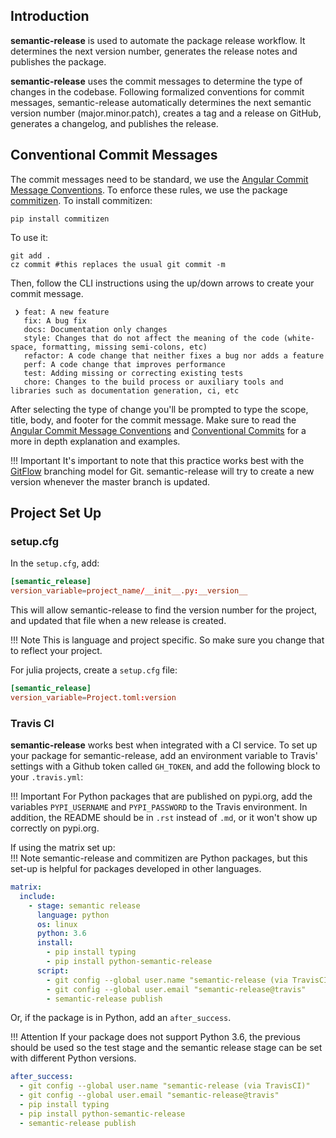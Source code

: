 ## Introduction

**semantic-release** is used to automate the package release workflow. It determines the next version number, generates the release notes and publishes the package.

**semantic-release** uses the commit messages to determine the type of changes in the codebase. Following formalized conventions for commit messages, semantic-release automatically determines the next semantic version number (major.minor.patch), creates a tag and a release on GitHub, generates a changelog, and publishes the release.

## Conventional Commit Messages
The commit messages need to be standard, we use the [Angular Commit Message Conventions][acmc]. To enforce these rules, we use the package [commitizen][cmtz].
To install commitizen:
```shell
pip install commitizen
```
To use it:
```shell
git add .
cz commit #this replaces the usual git commit -m
```
Then, follow the CLI instructions using the up/down arrows to create your commit message.
```shell
 ❯ feat: A new feature
   fix: A bug fix
   docs: Documentation only changes
   style: Changes that do not affect the meaning of the code (white-space, formatting, missing semi-colons, etc)
   refactor: A code change that neither fixes a bug nor adds a feature
   perf: A code change that improves performance
   test: Adding missing or correcting existing tests
   chore: Changes to the build process or auxiliary tools and libraries such as documentation generation, ci, etc
```
After selecting the type of change you'll be prompted to type the scope, title, body, and footer for the commit message.
Make sure to read the [Angular Commit Message Conventions][acmc] and [Conventional Commits][cc] for a more in depth explanation and examples.

!!! Important
    It's important to note that this practice works best with the [GitFlow][gf] branching model for Git. semantic-release will try to create a new version whenever the master branch is updated.
## Project Set Up

### setup.cfg
In the `setup.cfg`, add:
```toml
[semantic_release]
version_variable=project_name/__init__.py:__version__
```
This will allow semantic-release to find the version number for the project, and updated that file when a new release is created.

!!! Note
    This is language and project specific. So make sure you change that to reflect your project.

For julia projects, create a `setup.cfg` file:
```toml
[semantic_release]
version_variable=Project.toml:version
```

### Travis CI

**semantic-release** works best when integrated with a CI service. To set up your package for semantic-release, add an environment variable to Travis' settings with a Github token called `GH_TOKEN`, and add the following block to your `.travis.yml`:

!!! Important
    For Python packages that are published on pypi.org, add the variables `PYPI_USERNAME` and `PYPI_PASSWORD` to the Travis environment.
    In addition, the README should be in `.rst` instead of `.md`, or it won't show up correctly on pypi.org.

If using the matrix set up:  
!!! Note
    semantic-release and commitizen are Python packages, but this set-up is helpful for packages developed in other languages.
```yaml
matrix:
  include:
    - stage: semantic release
      language: python
      os: linux
      python: 3.6
      install:
        - pip install typing
        - pip install python-semantic-release
      script:
        - git config --global user.name "semantic-release (via TravisCI)"
        - git config --global user.email "semantic-release@travis"
        - semantic-release publish
```
Or, if the package is in Python, add an `after_success`.  

!!! Attention
    If your package does not support Python 3.6, the previous should be used so the test stage and the semantic release stage can be set with different Python versions.
```yaml
after_success:
  - git config --global user.name "semantic-release (via TravisCI)"
  - git config --global user.email "semantic-release@travis"
  - pip install typing
  - pip install python-semantic-release
  - semantic-release publish
```

[acmc]:https://github.com/angular/angular.js/blob/master/DEVELOPERS.md#-git-commit-guidelines
[cmtz]:https://pypi.org/project/commitizen/
[gf]:https://datasift.github.io/gitflow/IntroducingGitFlow.html
[cc]:https://www.conventionalcommits.org/en/v1.0.0-beta.2/
